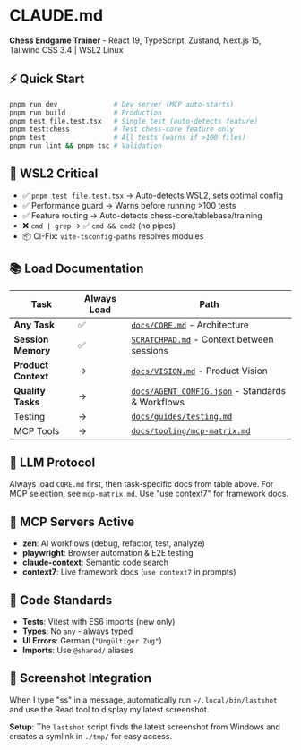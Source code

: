 # CLAUDE.md

**Chess Endgame Trainer** - React 19, TypeScript, Zustand, Next.js 15, Tailwind CSS 3.4 | WSL2 Linux

## ⚡ Quick Start

```bash
pnpm run dev              # Dev server (MCP auto-starts)
pnpm run build            # Production
pnpm test file.test.tsx   # Single test (auto-detects feature)
pnpm test:chess           # Test chess-core feature only
pnpm test                 # All tests (warns if >100 files)
pnpm run lint && pnpm tsc # Validation
```

## 🔧 WSL2 Critical

- ✅ `pnpm test file.test.tsx` → Auto-detects WSL2, sets optimal config
- ✅ Performance guard → Warns before running >100 tests
- ✅ Feature routing → Auto-detects chess-core/tablebase/training
- ❌ `cmd | grep` → ✅ `cmd && cmd2` (no pipes)
- 📦 CI-Fix: `vite-tsconfig-paths` resolves modules

## 📚 Load Documentation

| Task                | Always Load | Path                                                                       |
| ------------------- | ----------- | -------------------------------------------------------------------------- |
| **Any Task**        | ✅          | [`docs/CORE.md`](docs/CORE.md) - Architecture                              |
| **Session Memory**  | ✅          | [`SCRATCHPAD.md`](SCRATCHPAD.md) - Context between sessions                |
| **Product Context** | →           | [`docs/VISION.md`](docs/VISION.md) - Product Vision                        |
| **Quality Tasks**   | →           | [`docs/AGENT_CONFIG.json`](docs/AGENT_CONFIG.json) - Standards & Workflows |
| Testing             | →           | [`docs/guides/testing.md`](docs/guides/testing.md)                         |
| MCP Tools           | →           | [`docs/tooling/mcp-matrix.md`](docs/tooling/mcp-matrix.md)                 |

## 🤖 LLM Protocol

Always load `CORE.md` first, then task-specific docs from table above. For MCP selection, see `mcp-matrix.md`. Use "use context7" for framework docs.

## 🤖 MCP Servers Active

- **zen**: AI workflows (debug, refactor, test, analyze)
- **playwright**: Browser automation & E2E testing
- **claude-context**: Semantic code search
- **context7**: Live framework docs (`use context7` in prompts)

## 🚀 Code Standards

- **Tests**: Vitest with ES6 imports (new only)
- **Types**: No `any` - always typed
- **UI Errors**: German (`"Ungültiger Zug"`)
- **Imports**: Use `@shared/` aliases

## 📸 Screenshot Integration

When I type "ss" in a message, automatically run `~/.local/bin/lastshot` and use the Read tool to display my latest screenshot.

**Setup**: The `lastshot` script finds the latest screenshot from Windows and creates a symlink in `./tmp/` for easy access.
